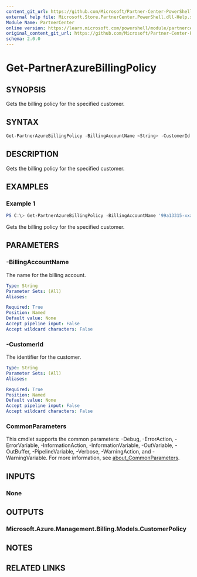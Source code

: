 ```yaml
---
content_git_url: https://github.com/Microsoft/Partner-Center-PowerShell/blob/master/docs/help/Get-PartnerAzureBillingPolicy.md
external help file: Microsoft.Store.PartnerCenter.PowerShell.dll-Help.xml
Module Name: PartnerCenter
online version: https://learn.microsoft.com/powershell/module/partnercenter/Get-PartnerAzureBillingPolicy
original_content_git_url: https://github.com/Microsoft/Partner-Center-PowerShell/blob/master/docs/help/Get-PartnerAzureBillingPolicy.md
schema: 2.0.0
---
```


# Get-PartnerAzureBillingPolicy

## SYNOPSIS
Gets the billing policy for the specified customer.

## SYNTAX

```powershell
Get-PartnerAzureBillingPolicy -BillingAccountName <String> -CustomerId <String> [<CommonParameters>]
```

## DESCRIPTION
Gets the billing policy for the specified customer.

## EXAMPLES

### Example 1
```powershell
PS C:\> Get-PartnerAzureBillingPolicy -BillingAccountName '99a13315-xxxx-xxxx-xxxx-xxxxxxxxxxxx:xxxxxxxx-xxxx-xxxx-xxxx-xxxxxxxxxxxx_xxxx-xx-xx' -CustomerId '7b93c1be-57f6-4d8c-9270-e9b97c071557'
```

Gets the billing policy for the specified customer.

## PARAMETERS

### -BillingAccountName
The name for the billing account.

```yaml
Type: String
Parameter Sets: (All)
Aliases:

Required: True
Position: Named
Default value: None
Accept pipeline input: False
Accept wildcard characters: False
```

### -CustomerId
The identifier for the customer.

```yaml
Type: String
Parameter Sets: (All)
Aliases:

Required: True
Position: Named
Default value: None
Accept pipeline input: False
Accept wildcard characters: False
```

### CommonParameters
This cmdlet supports the common parameters: -Debug, -ErrorAction, -ErrorVariable, -InformationAction, -InformationVariable, -OutVariable, -OutBuffer, -PipelineVariable, -Verbose, -WarningAction, and -WarningVariable. For more information, see [about_CommonParameters](http://go.microsoft.com/fwlink/?LinkID=113216).

## INPUTS

### None

## OUTPUTS

### Microsoft.Azure.Management.Billing.Models.CustomerPolicy

## NOTES

## RELATED LINKS
